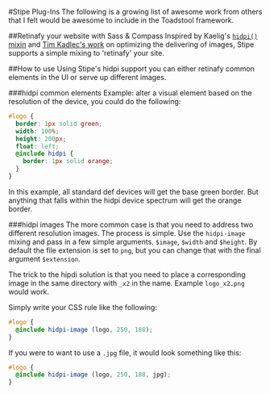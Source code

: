 #Stipe Plug-Ins
The following is a growing list of awesome work from others that I felt would be awesome to include in the Toadstool framework.

##Retinafy your website with Sass & Compass
Inspired by Kaelig's [`hidpi()` mixin](https://github.com/kaelig/hidpi) and [Tim Kadlec's work](http://timkadlec.com/2012/04/media-query-asset-downloading-results/) on optimizing the delivering of images, Stipe supports a simple mixing to 'retinafy' your site.

##How to use
Using Stipe's hidpi support you can either retinafy common elements in the UI or serve up different images.  

###hidpi common elements
Example: alter a visual element based on the resolution of the device, you could do the following:

```scss
#logo {
  border: 1px solid green;
  width: 100%;
  height: 200px;
  float: left;
  @include hidpi {
    border: 1px solid orange;
  }
}
```

In this example, all standard def devices will get the base green border. But anything that falls within the hidpi device spectrum will get the orange border. 

###hidpi images
The more common case is that you need to address two different resolution images. The process is simple. Use the `hidpi-image` mixing and pass in a few simple arguments. `$image`, `$width` and `$height`. By default the file extension is set to `png`, but you can change that with the final argument `$extension`.

The trick to the hipdi solution is that you need to place a corresponding image in the same directory with `_x2` in the name. Example `logo_x2.png` would work. 

Simply write your CSS rule like the following:

```scss
#logo {
  @include hidpi-image (logo, 250, 188);
}
```

If you were to want to use a `.jpg` file, it would look something like this:
```scss
#logo {
  @include hidpi-image (logo, 250, 188, jpg);
}
```

